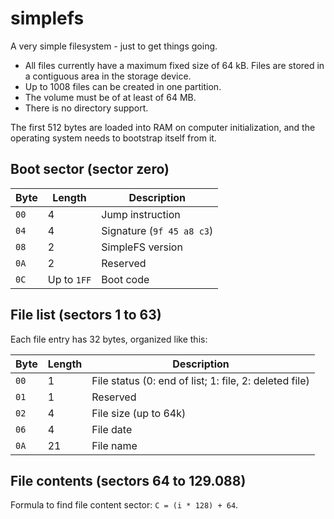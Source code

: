 # simplefs

A very simple filesystem - just to get things going.

* All files currently have a maximum fixed size of 64 kB. Files are stored in a contiguous area in the storage device.
* Up to 1008 files can be created in one partition.
* The volume must be of at least of 64 MB.
* There is no directory support.

The first 512 bytes are loaded into RAM on computer initialization, and the operating system needs to
bootstrap itself from it.

## Boot sector (sector zero)

| Byte  | Length | Description |
|-------|--------|-------------|
| `00`  | 4      | Jump instruction |
| `04`  | 4      | Signature (`9f 45 a8 c3`) |
| `08`  | 2      | SimpleFS version |
| `0A`  | 2      | Reserved |
| `0C`  | Up to `1FF` | Boot code |

## File list (sectors 1 to 63)

Each file entry has 32 bytes, organized like this:

| Byte | Length | Description |
|------|--------|-------------|
| `00` | 1      | File status (0: end of list; 1: file, 2: deleted file) |
| `01` | 1      | Reserved |
| `02` | 4      | File size (up to 64k)
| `06` | 4      | File date |
| `0A` | 21     | File name |

## File contents (sectors 64 to 129.088)

Formula to find file content sector: `C = (i * 128) + 64`.
